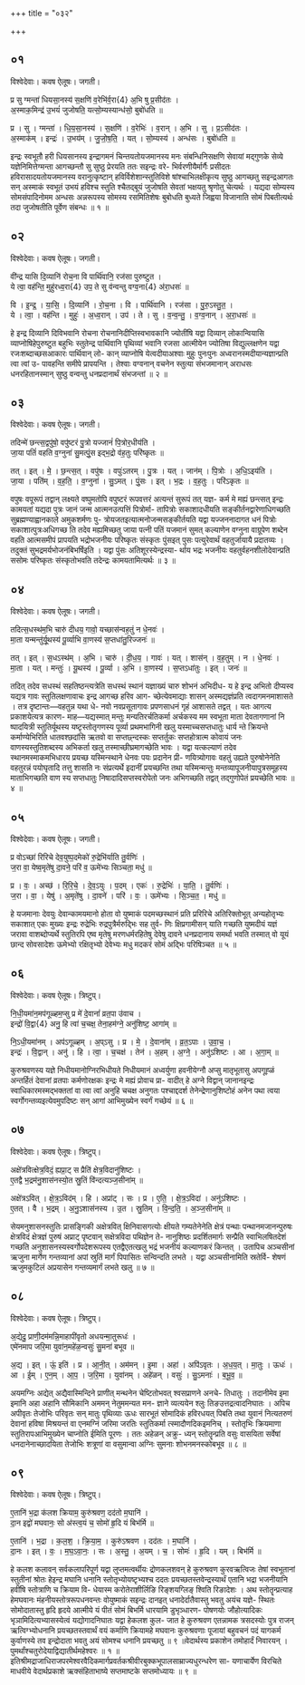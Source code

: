 +++
title = "०३२"

+++


## ०१
विश्वेदेवाः। कवष ऐलूषः। जगती।

प्र सु ग्मन्ता॑ धियसा॒नस्य॑ स॒क्षणि॑ व॒रेभि॑र्व॒रा{4} अ॒भि षु प्र॒सीद॑तः ।  
अ॒स्माक॒मिन्द्र॑ उ॒भयं॑ जुजोषति॒ यत्सो॒म्यस्यान्ध॑सो॒ बुबो॑धति ॥

प्र । सु । ग्मन्ता॑ । धि॒य॒सा॒नस्य॑ । स॒क्षणि॑ । व॒रेभिः॑ । व॒रान् । अ॒भि । सु । प्र॒ऽसीद॑तः ।  
अ॒स्माक॑म् । इन्द्रः॑ । उ॒भय॑म् । जु॒जो॒ष॒ति॒ । यत् । सो॒म्यस्य॑ । अन्ध॑सः । बुबो॑धति ॥

इन्द्रः स्वभूतौ हरी धियसानस्य इन्द्रागमनं चिन्तयतोयजमानस्य मनः संबन्धिनिसक्षणि सेवायां मद्गुणके सेव्ये यज्ञेनिमित्तेग्मन्ता आगच्छन्तौ सु सुष्ठु प्रेरयति ततः सइन्द्रः वरे- भिर्वरणीयैर्मार्गैः प्रसीदतः हविरासादयतोयजमानस्य वरानुत्कृष्टान् हविर्विशेशान्स्तुतिविशे षांश्चाभिलक्षीकृत्य सुष्ठु आगच्छतु सइन्द्रआगतः सन् अस्माकं स्वभूतं उभयं हविश्च स्तुति श्चैतद्बूयं जुजोषति सेवतां भक्षयतु श्रृणोतु चेत्यर्थः । यद्यदा सोम्यस्य सोमसंपादिनोमम अन्धसः अन्नरूपस्य सोमस्य रसमितिशेषः बुबोधति बुध्यते जिह्वया विजानाति सोमं पिबतीत्यर्थः तदा जुजोषतीति पूर्वेण संबन्धः ॥ १ ॥

## ०२
विश्वेदेवाः। कवष ऐलूषः। जगती।

वी॑न्द्र यासि दि॒व्यानि॑ रोच॒ना वि पार्थि॑वानि॒ रज॑सा पुरुष्टुत ।  
ये त्वा॒ वह॑न्ति॒ मुहु॑रध्व॒रा{4} उप॒ ते सु व॑न्वन्तु वग्व॒ना{4} अ॑रा॒धसः॑ ॥

वि । इ॒न्द्र॒ । या॒सि॒ । दि॒व्यानि॑ । रो॒च॒ना । वि । पार्थि॑वानि । रज॑सा । पु॒रु॒ऽस्तु॒त॒ ।  
ये । त्वा॒ । वह॑न्ति । मुहुः॑ । अ॒ध्व॒रान् । उप॑ । ते । सु । व॒न्व॒न्तु॒ । व॒ग्व॒नान् । अ॒रा॒धसः॑ ॥

हे इन्द्र दिव्यानि दिविभवानि रोचना रोचनानिदीप्तिस्वभावकानि ज्योतींषि यद्वा दिव्यान् लोकान्वियासि व्याप्नोषिहेपुरुष्टुत बहुभिः स्तुतेन्द्र पार्थिवानि पृथिव्यां भवानि रजसा आत्मीयेन ज्योतिषा विद्युल्लक्षणेन यद्वा रजःशब्दाच्छसआकारः पार्थिवान् लो- कान् व्याप्नोषि येत्वदीयाअश्वाः मुहुः पुनःपुनः अध्वरानस्मदीयान्यज्ञान्प्रति त्वा त्वां उ- पावहन्ति समीपे प्रापयन्ति । तेश्वाः वग्वनान् वचनेन स्तुत्या संभजमानान् अराधसः धनरहितानस्मान् सुष्ठु वन्वन्तु धनप्रदानार्थं संभजन्तां ॥ २ ॥

## ०३
विश्वेदेवाः। कवष ऐलूषः। जगती।

तदिन्मे॑ छन्त्स॒द्वपु॑षो॒ वपु॑ष्टरं पु॒त्रो यज्जानं॑ पि॒त्रोर॒धीय॑ति ।  
जा॒या पतिं॑ वहति व॒ग्नुना॑ सु॒मत्पुं॒स इद्भ॒द्रो व॑ह॒तुः परि॑ष्कृतः ॥

तत् । इत् । मे॒ । छ॒न्त्स॒त् । वपु॑षः । वपुः॑ऽतरम् । पु॒त्रः । यत् । जान॑म् । पि॒त्रोः । अ॒धि॒ऽइय॑ति ।  
जा॒या । पति॑म् । व॒ह॒ति॒ । व॒ग्नुना॑ । सु॒ऽमत् । पुं॒सः । इत् । भ॒द्रः । व॒ह॒तुः । परि॑ऽकृतः ॥

वपुषः वपूरूपं तद्वान् लक्ष्यते वष्पुमतोपि वपुष्टरं रूपवत्तरं अत्यन्तं सुरूपं तत् यज्ञ- कर्म मे मह्यं छन्त्सत् इन्द्रः कामयतां यद्यदा पुत्रः जानं जन्म आत्मनउत्पत्तिं पित्रोर्मा- तापित्रोः सकाशादधीयति सङ्कीर्तनद्वारेणाधिगच्छति सुब्रह्मण्याह्वानकाले अमुकशर्मणः पु- त्रोयजतइत्यात्मनोजन्मसङ्कीर्तयति यद्वा यज्जननादागत धनं पित्रोः सकाशात्पुत्रःअधिगच्छ ति तदेव मह्यमिच्छतु जाया पत्नी पतिं यजमानं सुमत् कल्याणेन वग्नुना वाग्रूपेण शब्देन वहति आत्मसमीपं प्रापयति भद्रोभजनीयः परिष्कृतः संस्कृतः पुंसइत् पुसः पत्युरेवार्थं वहतुर्जायायै प्रदातव्यः । तदुक्तं सुभद्रमर्यभोजनंबिभर्षिइति । यद्वा पुंसः अतिशूरस्येन्द्रस्या- र्थाय भद्रः भजनीयः वहतुर्वहनशीलोदेवान्प्रति ससोमः परिष्कृतः संस्कृतोभवति तदेन्द्रः कामयतामित्यर्थः ॥ ३ ॥

## ०४
विश्वेदेवाः। कवष ऐलूषः। जगती।

तदित्स॒धस्थ॑म॒भि चारु॑ दीधय॒ गावो॒ यच्छास॑न्वह॒तुं न धे॒नवः॑ ।  
मा॒ता यन्मन्तु॑र्यू॒थस्य॑ पू॒र्व्याभि वा॒णस्य॑ स॒प्तधा॑तु॒रिज्जनः॑ ॥

तत् । इत् । स॒धऽस्थ॑म् । अ॒भि । चारु॑ । दी॒ध॒य॒ । गावः॑ । यत् । शास॑न् । व॒ह॒तुम् । न । धे॒नवः॑ ।  
मा॒ता । यत् । मन्तुः॑ । यू॒थस्य॑ । पू॒र्व्या । अ॒भि । वा॒णस्य॑ । स॒प्तऽधा॑तुः । इत् । जनः॑ ॥

तदित् तदेव सधस्थं सहतिष्ठन्त्यत्रेति सधस्थं स्थानं यज्ञाख्यं चारु शोभनं अभिदीध- य हे इन्द्र अभितो दीप्यस्व यद्यत्र गावः स्तुतिलक्षणावाचः इन्द्र आगच्छ हरिव आग- च्छेत्येवमाद्याः शासन् अस्मद्यज्ञंप्रति त्वदागमनमाशासते । तत्र दृष्टान्तः—वहतुन्न यथा धे- नवो नवप्रसूतागावः प्रपणसाधनं गृहं आशासते तद्वत् । यतः आगत्य प्रकाशयेत्यत्र कारण- माह—यद्यस्मात् मन्तुः मन्यतिरर्चतिकर्मा अर्चकस्य मम स्वभूता माता देवतागणानां नि ष्पादयित्री स्तुतिर्यूथस्य यष्टृस्तोतृगणस्य पूर्व्या प्रथमभागिनी खलु यस्माच्चसप्तधातुः धार्य न्ते क्रियन्ते कर्माण्येभिरिति धातवश्छदांसि ऋतवो वा सप्तछ्न्दस्कः सप्तर्तुकः सप्तहोत्रात्म कोवायं जनः वाणस्यस्तुतिशब्दस्य अभिकर्ता खलु तस्माच्छीघ्रमागच्छेति भावः । यद्वा यत्कल्याणं तदेव स्थानमस्माकमभिधारय प्रयच्छ यस्मिन्स्थाने धेनवः पयः प्रदानेन प्री- णयित्र्योगावः वहतुं उह्यते पुरुषोनेनेति वहतुरन्नं पयोघृतादि तत्तु शासति नः संप्रत्यर्थे इदानीं प्रयच्छन्ति तथा यस्मिन्मन्तुः मन्तव्यापूजनीयापुत्रसमूहस्य माताभिगच्छति वाण स्य सप्तधातुः निषादादिसप्तस्वरोपेतो जनः अभिगच्छति तद्वत् तद्गुणोपेतं प्रयच्छेति भावः ॥ ४ ॥

## ०५
विश्वेदेवाः। कवष ऐलूषः। जगती।

प्र वोऽच्छा॑ रिरिचे देव॒युष्प॒दमेको॑ रु॒द्रेभि॑र्याति तु॒र्वणिः॑ ।  
ज॒रा वा॒ येष्व॒मृते॑षु दा॒वने॒ परि॑ व॒ ऊमे॑भ्यः सिञ्चता॒ मधु॑ ॥

प्र । वः॒ । अच्छ॑ । रि॒रि॒चे॒ । दे॒व॒ऽयुः । प॒दम् । एकः॑ । रु॒द्रेभिः॑ । या॒ति॒ । तु॒र्वणिः॑ ।  
ज॒रा । वा॒ । येषु॑ । अ॒मृते॑षु । दा॒वने॑ । परि॑ । वः॒ । ऊमे॑भ्यः । सि॒ञ्च॒त॒ । मधु॑ ॥

हे यजमानाः देवयुः देवान्कामयमानो होता वो युष्माकं पदमच्छस्थानं प्रति प्ररिरिचे अतिरिक्तोभूत् अन्यहोतृभ्यः सकाशात् एकः मुख्यः इन्द्रः रुद्रेभिः रुद्रपुत्रैर्मरुद्भिः सह तुर्व- णिः क्षिप्रगामीसन् याति गच्छति युष्मदीयं यज्ञं जरावा वाशब्दोप्यर्थे स्तुतिरपि एष्व मृतेषु मरणधर्मरहितेषु देवेषु दावने धनप्रदानाय समर्था भवति तस्मात् वो यूयं छान्द सोवसादेशः ऊमेभ्यो रक्षितृभ्यो देवेभ्यः मधु मदकरं सोमं अद्भिः परिषिञ्चत ॥ ५ ॥

## ०६
विश्वेदेवाः। कवष ऐलूषः। त्रिष्टुप्।

नि॒धी॒यमा॑न॒मप॑गूळ्हम॒प्सु प्र मे॑ दे॒वानां॑ व्रत॒पा उ॑वाच ।  
इन्द्रो॑ वि॒द्वा{4} अनु॒ हि त्वा॑ च॒चक्ष॒ तेना॒हम॑ग्ने॒ अनु॑शिष्ट॒ आगा॑म् ॥

नि॒ऽधी॒यमा॑नम् । अप॑ऽगूळ्हम् । अ॒प्ऽसु । प्र । मे॒ । दे॒वाना॑म् । व्र॒त॒ऽपाः । उ॒वा॒च॒ ।  
इन्द्रः॑ । वि॒द्वान् । अनु॑ । हि । त्वा॒ । च॒चक्ष॑ । तेन॑ । अ॒हम् । अ॒ग्ने॒ । अनु॑ऽशिष्टः । आ । अ॒गा॒म् ॥

कुरुश्रवणस्य यज्ञे निधीयमानोग्निरभिधीयते निधीयमानं अध्वर्युणा हवनीयेग्नौ अप्सु मातृभूतासु अपगूह्ळं अन्तर्हितं देवानां व्रतपाः कर्मणोरक्षकः इन्द्रः मे मह्यं प्रोवाच प्रा- वादीत् हे अग्ने विद्वान् जानानइन्द्रः स्वाधिकारमस्मद्भक्ततां वा त्वा त्वां अनुहि चचक्ष अनुगतः पश्चाद्ददर्श तेनेन्द्रेणानुशिष्टोहं अनेन पथा त्वया स्वर्गोगन्तव्यइत्येवमुपदिष्टः सन् आगां आभिमुख्येन स्वर्गं गच्छेयं ॥ ६ ॥

## ०७
विश्वेदेवाः। कवष ऐलूषः। त्रिष्टुप्।

अक्षे॑त्रवित्क्षेत्र॒विदं॒ ह्यप्रा॒ट् स प्रैति॑ क्षेत्र॒विदानु॑शिष्टः ।  
ए॒तद्वै भ॒द्रम॑नु॒शास॑नस्यो॒त स्रु॒तिं वि॑न्दत्यञ्ज॒सीना॑म् ॥

अक्षे॑त्रऽवित् । क्षे॒त्र॒ऽविद॑म् । हि । अप्रा॑ट् । सः । प्र । ए॒ति॒ । क्षे॒त्र॒ऽविदा॑ । अनु॑ऽशिष्टः ।  
ए॒तत् । वै । भ॒द्रम् । अ॒नु॒ऽशास॑नस्य । उ॒त । स्रु॒तिम् । वि॒न्द॒ति॒ । अ॒ञ्ज॒सीना॑म् ॥

सेयमनुशासनस्तुतिः प्रासङ्गिकी अक्षेत्रवित् क्षिनिवासगत्योः क्षीयते गम्यतेनेनेति क्षेत्रं पन्थाः पन्थानमजानन्पुरुषः क्षेत्रविदं क्षेत्रज्ञं पुरुषं अप्राट् पृष्टवान् सक्षेत्रविदा पथिज्ञेन ते- नानुशिष्ठः प्रदर्शितमार्गः सन्प्रैति स्वाभिलषितदेशं गच्छति अनुशासनस्यस्वर्गोपदेशरूपस्य एतद्वैएतत्खलु भद्रं भजनीयं कल्याणकरं किन्तत् । उतापिच अञ्चसीनां ऋजुना मार्गेण गन्तव्यानां अपां स्रुतिं मार्गं पिपासितः सन्विन्दति लभते । यद्वा अञ्चसीनामिति स्रतेर्वि- शेषणं ऋजुमकुटिलं अप्रयासेन गन्तव्यमार्गं लभते खलु ॥ ७ ॥

## ०८
विश्वेदेवाः। कवष ऐलूषः। त्रिष्टुप्।

अ॒द्येदु॒ प्राणी॒दम॑मन्नि॒माहापी॑वृतो अधयन्मा॒तुरूधः॑ ।  
एमे॑नमाप जरि॒मा युवा॑न॒महे॑ळ॒न्वसुः॑ सु॒मना॑ बभूव ॥

अ॒द्य । इत् । ऊं॒ इति॑ । प्र । आ॒नी॒त् । अम॑मन् । इ॒मा । अहा॑ । अपि॑ऽवृतः । अ॒ध॒य॒त् । मा॒तुः । ऊधः॑ ।  
आ । ई॒म् । ए॒न॒म् । आ॒प॒ । ज॒रि॒मा । युवा॑नम् । अहे॑ळन् । वसुः॑ । सु॒ऽमनाः॑ । ब॒भू॒व॒ ॥

अयमग्निः अद्येत् अद्यैवास्मिन्दिने प्राणीत् मन्थनेन चेष्टितोभवत् श्वसप्राणने अनचे- तिधातुः । तदानीमेव इमा इमानि अहा अहानि सौमिकानि अममन् नेतुममन्यत मन- ज्ञाने व्यत्ययेन श्लुः तिङउत्तद्रत्वादनिघातः । अपिच अपीवृतः तेजोभिः परिवृतः सन् मातुः पृथिव्याः ऊधः सारभूतं सोमादिकं हविरधयत् पिबति तथा युवानं नित्यतरुणं देवानां हविषा मिश्रयन्तं वा एनमग्निं जरिमा जरतिः स्तुतिकर्मा त्स्मादौणदिकइमनिच् । स्तोतृभिः क्रियमाणा स्तुतिरापआभिमुख्येन चाप्नोति ईमिति पूरणः । ततः अहेळन् अक्रु- ध्यन् स्तोतॄन्प्रति वसुः वासयिता सर्वेषां धनदानेनाच्छादयिता तेजोभिः शत्रूणां वा वसुमान्वा अग्निः सुमनाः शोभनमनस्कोबभूव ॥ ८ ॥

## ०९
विश्वेदेवाः। कवष ऐलूषः। त्रिष्टुप्।

ए॒तानि॑ भ॒द्रा क॑लश क्रियाम॒ कुरु॑श्रवण॒ दद॑तो म॒घानि॑ ।  
दा॒न इद्वो॑ मघवानः॒ सो अ॑स्त्व॒यं च॒ सोमो॑ हृ॒दि यं बिभ॑र्मि ॥

ए॒तानि॑ । भ॒द्रा । क॒ल॒श॒ । क्रि॒या॒म॒ । कुरु॑ऽश्रवण । दद॑तः । म॒घानि॑ ।  
दा॒नः । इत् । वः॒ । म॒घ॒ऽवा॒नः॒ । सः । अ॒स्तु॒ । अ॒यम् । च॒ । सोमः॑ । हृ॒दि । यम् । बिभ॑र्मि ॥

हे कलश कलावन् सर्वकलापरिपूर्ण यद्वा लुप्तमत्वर्थीयः द्रोणकलशवन् हे कुरुश्रवण कुरवऋत्विजः तेषां स्वभूतानां स्तुतीनां श्रोतः हेइन्द्र मघानि धनानि स्तोतृभ्योयष्टृभ्यश्च ददतः प्रयच्छतस्तवेन्द्रस्यार्थं एतानि भद्रा भजनीयानि हवींषि स्तोत्राणि च क्रियाम वि- धेयास्म करोतेराशीर्लिङि रिङ्शयग्लिङ् श्विति रिङादेशः । अथ स्तोतॄन्प्रत्याह हेमघवानः मंहनीयस्तोत्ररूपधनवन्तः वोयुष्माकं सइन्द्रः दानइत् धनादेर्दातैवास्तु भवतु अयंच यज्ञे- स्थितः सोमोदातास्तु हृदि हृदये आत्मीये यं पीतं सोमं बिभर्मि धारयामि डुभृञ्धारण- पोषणयोः जौहोत्यादिकः भृञामिदित्यभ्यासस्येत्वं यद्योगादनिघातः यद्वा हेकलश कुल- जात हे कुरुश्रवण एतन्नामक त्रसदस्योः पुत्र राजन् ऋत्विग्भ्योधनानि प्रयच्छतस्तवार्थं वयं कर्माणि क्रियामहे मघवानः कुरुश्रवणाः पूजायां बहुवचनं पदं यागकर्म कुर्वाणस्ये तव इन्द्रोदाता भवतु अयं सोमश्च धनानि प्रयच्छतु ॥ ९ ॥वेदार्थस्य प्रकाशेन तमोहार्दं निवारयन् । पुमर्थांश्चतुरोदेयाद्विद्यातीर्थमहेश्वरः ॥ १ ॥इतिश्रीमद्राजाधिराजपरमेश्वरवैदिकमार्गप्रवर्तकश्रीवीरबुक्कभूपालसाम्राज्यधुरन्धरेण सा- यणाचार्येण विरचिते माधवीये वेदार्थप्रकाशे ऋक्संहिताभाष्ये सप्तमाष्टके सप्तमोध्यायः ॥ ९ ॥